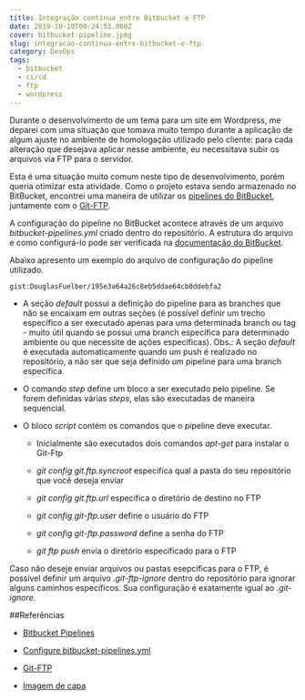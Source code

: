 ```yaml
---
title: Integração contínua entre Bitbucket e FTP
date: 2019-10-10T09:24:53.000Z
cover: bitbucket-pipeline.jpeg
slug: integracao-continua-entre-bitbucket-e-ftp
category: DevOps
tags:
  - bitbucket
  - ci/cd  
  - ftp
  - wordpress  
---
```


Durante o desenvolvimento de um tema para um site em Wordpress, me deparei com uma situação que tomava muito tempo durante a aplicação de algum ajuste no ambiente de homologação utilizado pelo cliente: para cada alteração que desejava aplicar nesse ambiente, eu necessitava subir os arquivos via FTP para o servidor.

Esta é uma situação muito comum neste tipo de desenvolvimento, porém queria otimizar esta atividade. Como o projeto estava sendo armazenado no BitBucket, encontrei uma maneira de utilizar os [pipelines do BitBucket](https://bitbucket.org/product/br/features/pipelines), juntamente com o [Git-FTP](https://git-ftp.github.io/).

A configuração do pipeline no BitBucket acontece através de um arquivo *bitbucket-pipelines.yml* criado dentro do repositório. A estrutura do arquivo e como configurá-lo pode ser verificada na [documentação do BitBucket](https://confluence.atlassian.com/bitbucket/configure-bitbucket-pipelines-yml-792298910.html).

Abaixo apresento um exemplo do arquivo de configuração do pipeline utilizado.

`gist:DouglasFuelber/195e3a64a26c8eb5ddae64cb0ddebfa2`

- A seção *default* possui a definição do pipeline para as branches que não se encaixam em outras seções (é possível definir um trecho específico a ser executado apenas para uma determinada branch ou tag - muito útil quando se possui uma branch específica para determinado ambiente ou que necessite de ações específicas). Obs.: A seção *default* é executada automaticamente quando um push é realizado no repositório, a não ser que seja definido um pipeline para uma branch específica.

- O comando *step* define um bloco a ser executado pelo pipeline. Se forem definidas várias *steps*, elas são executadas de maneira sequencial.

- O bloco *script* contém os comandos que o pipeline deve executar.

  - Inicialmente são executados dois comandos *apt-get* para instalar o Git-Ftp

  - *git config git.ftp.syncroot* especifica qual a pasta do seu repositório que você deseja enviar

  - *git config git.ftp.url* especifica o diretório de destino no FTP

  - *git config git-ftp.user* define o usuário do FTP

  - *git config git-ftp.password* define a senha do FTP

  - *git ftp push* envia o diretório especificado para o FTP

Caso não deseje enviar arquivos ou pastas esepcificas para o FTP, é possível definir um arquivo *.git-ftp-ignore* dentro do repositório para ignorar alguns caminhos específicos. Sua configuração é exatamente igual ao *.git-ignore*.

##Referências

- [Bitbucket Pipelines](https://bitbucket.org/product/br/features/pipelines)

- [Configure bitbucket-pipelines.yml](https://confluence.atlassian.com/bitbucket/configure-bitbucket-pipelines-yml-792298910.html)

- [Git-FTP](https://git-ftp.github.io/)

- [Imagem de capa](https://www.atlassian.com/blog/bitbucket/introducing-bitbucket-pipelines-beta-continuous-delivery-built-within-bitbucket)